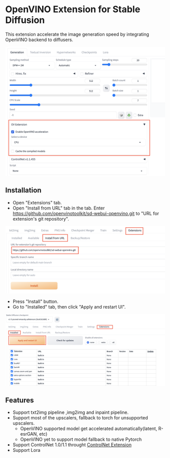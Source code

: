 # OpenVINO Extension for Stable Diffusion

This extension accelerate the image generation speed by integrating OpenVINO backend to diffusers.

![Preview](imgs/preview.png)

## Installation
- Open "Extensions" tab.
- Open "Install from URL" tab in the tab.
Enter https://github.com/openvinotoolkit/sd-webui-openvino.git to "URL for extension's git repository".

![Install](imgs/install1.png)
- Press "Install" button.
- Go to "Installed" tab, then click "Apply and restart UI". 

![Install](imgs/install2.png)

## Features
- Support txt2img pipeline ,img2img and inpaint pipeline. 
- Support most of the upscalers, fallback to torch for unsupported upscalers.
  - OpenVINO supported model get accelerated automatically(latent, R-esrGAN, etc)
  - OpenVINO yet to support model fallback to native Pytorch
- Support ControlNet 1.0/1.1 throught [ControlNet Extension](https://github.com/Mikubill/sd-webui-controlnet)
- Support Lora





